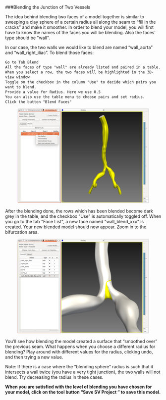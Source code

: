 ###Blending the Junction of Two Vessels

The idea behind blending two faces of a model together is similar to sweeping a clay sphere of a certain radius all along the seam to “fill in the cracks” and make it smoother. In order to blend your model, you will first have to know the names of the faces you will be blending. Also the faces' type should be "wall".

In our case, the two walls we would like to blend are named “wall_aorta” and “wall_right_iliac”. To blend those faces:

    Go to Tab Blend
    All the faces of type "wall" are already listed and paired in a table.
    When you select a row, the two faces will be highlighted in the 3D-view window
    Toggle on the checkbox in the column "Use" to decide which pairs you want to blend.
    Provide a value for Radius. Here we use 0.5
    You can also use the table menu to choose pairs and set radius.
    Click the button "Blend Faces"

<figure>
  <img class="svImg svImgLg"  src="/documentation/modeling/imgs/analytic/blending.png"> 
  <figcaption class="svCaption" ></figcaption>
</figure>

After the blending done, the rows which has been blended become dark grey in the table, and the checkbox "Use" is automatically toggled off. When you go to the tab "Face List", a new face named "wall_blend_xxx" is created. Your new blended model should now appear. Zoom in to the bifurcation area.

<figure>
  <img class="svImg svImgLg"  src="/documentation/modeling/imgs/analytic/blendedmodel.png"> 
  <figcaption class="svCaption" ></figcaption>
</figure>

You’ll see how blending the model created a surface that “smoothed over” the previous seam. What happens when you choose a different radius for blending? Play around with different values for the radius, clicking undo, and then trying a new value.

Note: If there is a case where the “blending sphere” radius is such that it intersects a wall twice (you have a very tight junction), the two walls will not blend. Try decreasing the radius in these cases.

**When you are satisfied with the level of blending you have chosen for your model, click on the tool button “Save SV Project ” to save this model.**

<br>
<br>
<br>
